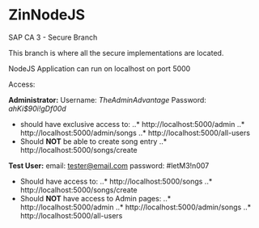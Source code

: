 # ZinNodeJS
SAP CA 3 - Secure Branch 

This branch is where all the secure implementations are located. 

NodeJS Application can run on localhost on port 5000

Access: 

**Administrator:**
Username: _TheAdminAdvantage_
Password: _ahKi$90i!gDf00d_
- should have exclusive access to: 
..* http://localhost:5000/admin 
..* http://localhost:5000/admin/songs
..* http://localhost:5000/all-users 
- Should **NOT** be able to create song entry
..* http://localhost:5000/songs/create 


**Test User:**
email: tester@email.com
password: #letM3!n007
- Should have access to:
..* http://localhost:5000/songs
..* http://localhost:5000/songs/create  
- Should **NOT** have access to Admin pages:
..* http://localhost:5000/admin 
..* http://localhost:5000/admin/songs
..* http://localhost:5000/all-users 


